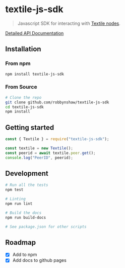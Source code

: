 # textile-js-sdk

> Javascript SDK for interacting with [Textile nodes](github/textileio/textile-go).

[Detailed API Documentation](https://robbynshaw.github.io/textile-js-sdk/textile-js-sdk/0.1.0/)

## Installation

### From npm

```sh
npm install textile-js-sdk
```

### From Source

```sh
# Clone the repo
git clone github.com/robbynshaw/textile-js-sdk
cd textile-js-sdk
npm install
```

## Getting started

```js
const { Textile } = require("textile-js-sdk");

const textile = new Textile();
const peerid = await textile.peer.get();
console.log("PeerID", peerid);
```

## Development

```sh
# Run all the tests
npm test

# Linting
npm run lint

# Build the docs
npm run build-docs

# See package.json for other scripts
```

## Roadmap

- [x] Add to npm
- [x] Add docs to github pages

